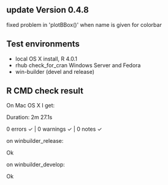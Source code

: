 ## update Version 0.4.8

fixed problem in 'plotBBox()' when name is given for colorbar

## Test environments
* local OS X install, R 4.0.1
* rhub check_for_cran Windows Server and Fedora
* win-builder (devel and release)

## R CMD check result

On Mac OS X I get:

Duration: 2m 27.1s

0 errors ✓ | 0 warnings ✓ | 0 notes ✓

on winbuilder_release:

Ok

on winbuilder_develop:

Ok
